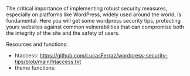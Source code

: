 The critical importance of implementing robust security measures, especially on platforms like WordPress, widely used around the world, is fundamental.
Here you will get some wordpress security tips, protecting yours websites against common vulnerabilities that can compromise both the integrity of the site and the safety of users.

Resources and functions:
- htaccess: https://github.com/LucasFerraz/wordpress-security-tips/blob/main/htaccess.txt
- theme functions: 